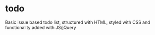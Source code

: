 todo
====

Basic issue based todo list, structured with HTML, styled with CSS and functionality added with JS/jQuery 

